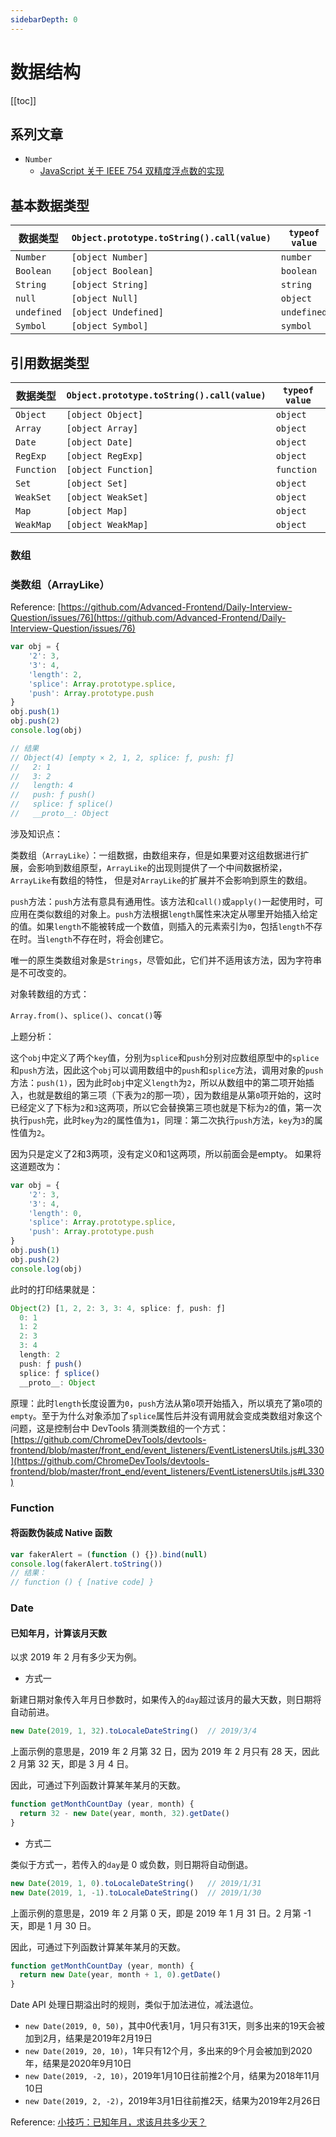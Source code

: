 ```yaml
---
sidebarDepth: 0
---
```


# 数据结构

[[toc]]

## 系列文章

- `Number`
  - [JavaScript 关于 IEEE 754 双精度浮点数的实现](/front-end/js/data-structure/js-number-implementation.html)

## 基本数据类型

| 数据类型    | `Object.prototype.toString().call(value)` | `typeof value` |
| ----------- | ----------------------------------------- | -------------- |
| `Number`    | `[object Number]`                         | `number`       |
| `Boolean`   | `[object Boolean]`                        | `boolean`      |
| `String`    | `[object String]`                         | `string`       |
| `null`      | `[object Null]`                           | `object`       |
| `undefined` | `[object Undefined]`                      | `undefined`    |
| `Symbol`    | `[object Symbol]`                         | `symbol`       |

## 引用数据类型

| 数据类型   | `Object.prototype.toString().call(value)` | `typeof value` |
| ---------- | ----------------------------------------- | -------------- |
| `Object`   | `[object Object]`                         | `object`       |
| `Array`    | `[object Array]`                          | `object`       |
| `Date`     | `[object Date]`                           | `object`       |
| `RegExp`   | `[object RegExp]`                         | `object`       |
| `Function` | `[object Function]`                       | `function`     |
| `Set`      | `[object Set]`                            | `object`       |
| `WeakSet`  | `[object WeakSet]`                        | `object`       |
| `Map`      | `[object Map]`                            | `object`       |
| `WeakMap`  | `[object WeakMap]`                        | `object`       |

### 数组

### 类数组（ArrayLike）

Reference: [https://github.com/Advanced-Frontend/Daily-Interview-Question/issues/76](https://github.com/Advanced-Frontend/Daily-Interview-Question/issues/76)

```js
var obj = {
    '2': 3,
    '3': 4,
    'length': 2,
    'splice': Array.prototype.splice,
    'push': Array.prototype.push
}
obj.push(1)
obj.push(2)
console.log(obj)

// 结果
// Object(4) [empty × 2, 1, 2, splice: ƒ, push: ƒ]
//   2: 1
//   3: 2
//   length: 4
//   push: ƒ push()
//   splice: ƒ splice()
//   __proto__: Object
```

涉及知识点：

类数组（`ArrayLike`）：一组数据，由数组来存，但是如果要对这组数据进行扩展，会影响到数组原型，`ArrayLike`的出现则提供了一个中间数据桥梁，`ArrayLike`有数组的特性， 但是对`ArrayLike`的扩展并不会影响到原生的数组。

`push`方法：`push`方法有意具有通用性。该方法和`call()`或`apply()`一起使用时，可应用在类似数组的对象上。`push`方法根据`length`属性来决定从哪里开始插入给定的值。如果`length`不能被转成一个数值，则插入的元素索引为`0`，包括`length`不存在时。当`length`不存在时，将会创建它。

唯一的原生类数组对象是`Strings`，尽管如此，它们并不适用该方法，因为字符串是不可改变的。

对象转数组的方式：

`Array.from()`、`splice()`、`concat()`等

上题分析：

这个`obj`中定义了两个`key`值，分别为`splice`和`push`分别对应数组原型中的`splice`和`push`方法，因此这个`obj`可以调用数组中的`push`和`splice`方法，调用对象的`push`方法：`push(1)`，因为此时`obj`中定义`length`为`2`，所以从数组中的第二项开始插入，也就是数组的第三项（下表为`2`的那一项），因为数组是从第`0`项开始的，这时已经定义了下标为`2`和`3`这两项，所以它会替换第三项也就是下标为`2`的值，第一次执行`push`完，此时`key`为`2`的属性值为`1`，同理：第二次执行`push`方法，`key`为`3`的属性值为`2`。

因为只是定义了2和3两项，没有定义0和1这两项，所以前面会是empty。
如果将这道题改为：

```js
var obj = {
    '2': 3,
    '3': 4,
    'length': 0,
    'splice': Array.prototype.splice,
    'push': Array.prototype.push
}
obj.push(1)
obj.push(2)
console.log(obj)
```

此时的打印结果就是：

```js
Object(2) [1, 2, 2: 3, 3: 4, splice: ƒ, push: ƒ]
  0: 1
  1: 2
  2: 3
  3: 4
  length: 2
  push: ƒ push()
  splice: ƒ splice()
  __proto__: Object
```

原理：此时`length`长度设置为`0`，`push`方法从第`0`项开始插入，所以填充了第`0`项的`empty`。至于为什么对象添加了`splice`属性后并没有调用就会变成类数组对象这个问题，这是控制台中 DevTools 猜测类数组的一个方式：[https://github.com/ChromeDevTools/devtools-frontend/blob/master/front_end/event_listeners/EventListenersUtils.js#L330](https://github.com/ChromeDevTools/devtools-frontend/blob/master/front_end/event_listeners/EventListenersUtils.js#L330)

### Function

#### 将函数伪装成 Native 函数

```js
var fakerAlert = (function () {}).bind(null)
console.log(fakerAlert.toString())
// 结果：
// function () { [native code] }
```

### Date

#### 已知年月，计算该月天数

以求 2019 年 2 月有多少天为例。

- 方式一

新建日期对象传入年月日参数时，如果传入的`day`超过该月的最大天数，则日期将自动前进。

```js
new Date(2019, 1, 32).toLocaleDateString()  // 2019/3/4
```

上面示例的意思是，2019 年 2 月第 32 日，因为 2019 年 2 月只有 28 天，因此 2 月第 32 天，即是 3 月 4 日。

因此，可通过下列函数计算某年某月的天数。

```js
function getMonthCountDay (year, month) {
  return 32 - new Date(year, month, 32).getDate()
}
```

- 方式二

类似于方式一，若传入的`day`是 0 或负数，则日期将自动倒退。

```js
new Date(2019, 1, 0).toLocaleDateString()   // 2019/1/31
new Date(2019, 1, -1).toLocaleDateString()  // 2019/1/30
```

上面示例的意思是，2019 年 2 月第 0 天，即是 2019 年 1 月 31 日。2 月第 -1 天，即是 1 月 30 日。

因此，可通过下列函数计算某年某月的天数。

```js
function getMonthCountDay (year, month) {
  return new Date(year, month + 1, 0).getDate()
}
```

Date API 处理日期溢出时的规则，类似于加法进位，减法退位。

- `new Date(2019, 0, 50)`，其中0代表1月，1月只有31天，则多出来的19天会被加到2月，结果是2019年2月19日
- `new Date(2019, 20, 10)`，1年只有12个月，多出来的9个月会被加到2020年，结果是2020年9月10日
- `new Date(2019, -2, 10)`，2019年1月10日往前推2个月，结果为2018年11月10日
- `new Date(2019, 2, -2)`，2019年3月1日往前推2天，结果为2019年2月26日

Reference: [小技巧：已知年月，求该月共多少天？](https://github.com/justjavac/the-front-end-knowledge-you-may-not-know/issues/41)
